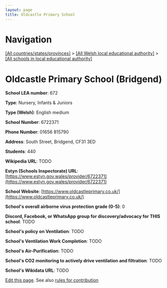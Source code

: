 ```yaml
---
layout: page
title: Oldcastle Primary School
---
```

# Navigation

[[All countries/states/provinces]](../../..) > [[All Welsh local educational authority]](../..) > [[All schools in local educational authority]](..)

# Oldcastle Primary School (Bridgend)

**School LEA number**: 672

**Type**: Nursery, Infants & Juniors

**Type (Welsh)**: English medium

**School Number**: 6722371

**Phone Number**: 01656 815790

**Address**: South Street, Bridgend, CF31 3ED

**Students**: 440

**Wikipedia URL**: TODO

**Estyn (Schools Inspectorate) URL**: [https://www.estyn.gov.wales/provider/6722371](https://www.estyn.gov.wales/provider/6722371)

**School Website**: [https://www.oldcastleprimary.co.uk/](https://www.oldcastleprimary.co.uk/)

**School's overall airborne virus protection grade (0-5)**: 0

**Discord, Facebook, or WhatsApp group for discovery/advocacy for THIS school**: TODO

**School's policy on Ventilation**: TODO

**School's Ventilation Work Completion**: TODO

**School's Air-Purification**: TODO

**School's CO2 monitoring to actively drive ventilation and filtration**: TODO

**School's Wikidata URL**: TODO




[Edit this page](https://github.com/ventilate-schools/Wales/edit/prif/./Bridgend/Oldcastle_Primary_School.md). See also [rules for contribution](../../../contribution-rules/)